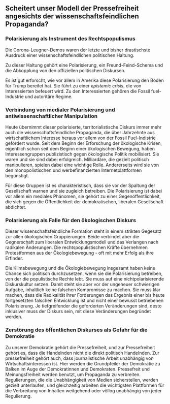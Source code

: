 ## Scheitert unser Modell der Pressefreiheit angesichts der wissenschaftsfeindlichen Propaganda?


### Polarisierung als Instrument des Rechtspopulismus

Die Corona-Leugner-Demos waren der letzte und bisher drastischste Ausdruck einer wissenschaftsfeindlichen politischen Haltung. 

Zu dieser Haltung gehört eine Polarisierung, ein Freund-Feind-Schema und die Abkopplung von den offiziellen politischen Diskursen.

Es ist gut erforscht, wie vor allem in Amerika diese Polarisierung den Boden für Trump bereitet hat. Sie führt zu einer *epistemic crisis*, die von Interessierten befeuert wird. Zu den Interessierten gehören die Fossil fuel-Industrie und autoritäre Regime. 

### Verbindung von medialer Polarisierung und antiwissenschaftlicher Manipulation

Heute übernimmt dieser polarisierte, territorialistische Diskurs immer mehr auch die wissenschaftsfeindliche Propaganda, die über Jahrzehnte aus wirtschaftlichem Interesse heraus vor allem von der Fossil Fuel-Indistrie gefördert wurde. Seit dem Beginn der Erforschung der ökologische Krisen, eigentlich schon seit dem Beginn einer ökologischen Bewegung, haben Interessengruppen publizistisch gegen ökologische Politik mobilisiert. Sie waren und sie sind dabei erfolgreich. Milliardäre, die gezielt politisch manipulieren, spielen dabei eine wichtige Rolle. Andererseits wird sie von den monopolistischen und werbefinanzierten Internetplattformen begünstigt. 

Für diese Gruppen ist es charakteristisch, dass sie vor der Spaltung der Gesellschaft warnen und sie zugleich betreiben. Die Polarisierung ist dabei vor allem ein mediales Phänomen, sie gehört zu einer Gegenöffentlichkeit, die sich gegen die Öffentlichkeit der demokratischen, liberalen Gesellschaft abdichtet. 

### Polarisierung als Falle für den ökologischen Diskurs

Dieser wissenschaftsfeindliche Formation steht in einem strikten Gegesatz zur allen ökologischen Gruppierungen. Beide verbindet aber die Gegnerschaft zum liberalen Entwicklungsmodell und das Verlangen nach radikalen Änderungen. Die rechtspopulistischen Kräfte übernehmen Protestformen aus der Ökologiebewegung - oft mit mehr Erfolg als ihre Erfinder.

Die Klimabewegung und die Ökologiebewegung insgesamt haben keine Chance sich politisch durchzusetzen, wenn sie die Polarisierung betreiben, von der die populistische Rechte lebt. Sie muss auf eine nichtpolarisierende Diskurskultur setzen. Damit steht sie aber vor der ungeheuer schwierigen Aufgabe, inhaltlich keine falschen Kompromisse zu machen. Sie muss klar machen, dass die Radikalität ihrer Forderungen das Ergebnis einer bis heute fortgesetzten falschen Entwicklung ist und nicht einer bewusst betriebenen Polarisierung. Je tiefgreifender die geforderten Veränderungen sind, desto inklusiver muss der Diskurs sein, mit diese Veränderungen begründet werden. 

### Zerstörung des öffentlichen Diskurses als Gefahr für die Demokratie

Zu unserer Demokratie gehört die Pressefreiheit, und zur Pressefreiheit gehört es, dass die Handelnden nicht die direkt politisch Handelnden. Zur pressefreiheit gehört auch, dass journalistische Arbeit unabhängig von Wirtschaftsinteressen ist. Hier werden die Grundpfeiler der Demokratie zu Balken im Auge der Demokratinnen und Demokraten. Pressefreit und  Meinungsfreiheit werden benutzt, um Propaganda zu verbreiten. Regulierungen, die die Unabhängigkeit von Medien sicherstellen, werden gezielt unterlaufen, und gleichzeitig arbeiten die wichtigsten Plattformen für die Verbreitung von Inhalten weitgehend oder völlog unabhängig von jeder Regulierung. 

